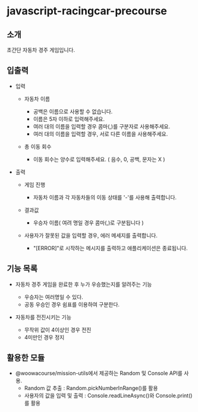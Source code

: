 # javascript-racingcar-precourse

## 소개

초간단 자동차 경주 게임입니다.

## 입출력

- 입력

  - 자동차 이름

    - 공백은 이름으로 사용할 수 없습니다.
    - 이름은 5자 이하로 입력해주세요.
    - 여러 대의 이름을 입력할 경우 콤마(,)를 구분자로 사용해주세요.
    - 여러 대의 이름을 입력할 경우, 서로 다른 이름을 사용해주세요.

  - 총 이동 회수

    - 이동 회수는 양수로 입력해주세요. ( 음수, 0, 공백, 문자는 X )

- 출력

  - 게임 진행

    - 자동차 이름과 각 자동차들의 이동 상태를 '-'를 사용해 출력합니다.

  - 결과값
    - 우승자 이름( 여려 명일 경우 콤마(,)로 구분됩니다 )
  - 사용자가 잘못된 값을 입력할 경우, 에러 메세지를 출력합니다.
    - "[ERROR]"로 시작하는 메시지를 출력하고 애플리케이션은 종료됩니다.

## 기능 목록

- 자동차 경주 게임을 완료한 후 누가 우승했는지를 알려주는 기능

  - 우승자는 여러명일 수 있다.
  - 공동 우승인 경우 쉼표를 이용하여 구분한다.

- 자동차를 전진시키는 기능
  - 무작위 값이 4이상인 경우 전진
  - 4미만인 경우 정지

## 활용한 모듈

- @woowacourse/mission-utils에서 제공하는 Random 및 Console API를 사용.
  - Random 값 추출 : Random.pickNumberInRange()를 활용
  - 사용자의 값을 입력 및 출력 : Console.readLineAsync()와 Console.print()를 활용
